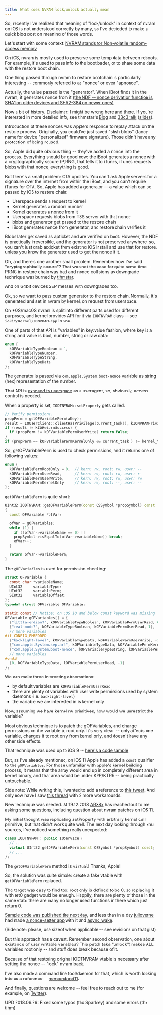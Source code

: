 ```yaml
---
title: What does NVRAM lock/unlock actually mean
---
```


So, recently I've realized that meaning of "lock/unlock" in context of
nvram on iOS is not understood correctly by many, so I've decieded to
make a quick blog post on meaning of those words.

Let's start with some context: [NVRAM stands for Non-volatile
random-access memory](https://en.wikipedia.org/wiki/Non-volatile_random-access_memory)

On iOS, nvram is mostly used to preserve some temp data between reboots.
For example, it's used to pass info to the bootloader, or to share some
data with the restore boot chain.

One thing passed through nvram to restore bootchain is particularly
interesting -- commonly referred to as "nonce" or even "apnonce".

Actually, the value passed is the "generator". When iBoot finds it in
the nvram, it generates nonce from it [(the NDF -- nonce derivation
function is SHA1 on older devices and SHA2-384 on
newer ones)](https://github.com/tihmstar/img4tool/blob/f6ff5aa0b63f8346917c8330b502d6b4729cb663/img4tool/img4tool.c#L550-L558)

Now a bit of history. Disclaimer: I might be wrong here and there. If
you're interested in more detailed info, see tihmstar's
[Blog](http://blog.tihmstar.net) and [33c3
talk](https://youtu.be/KXf5LxIN44c) ([slides](https://lab.dsst.io/slides/33c3/slides/7888.pdf)).

Introduction of these nonces was Apple's responce to replay attack on
the restore process. Originally, you could've just saved "shsh blobs"
(fancy name for device "personalized" firmware signature). Those didn't
have any protection of being reused.

So, Apple did quite obvious thing -- they've added a nonce into the
process. Everything should be good now: the iBoot generates a nonce with
a cryptographically secure (P)RNG, that tells it to iTunes, iTunes
requests blobs with that nonce, everything is good.

But there's a small problem: OTA updates. You can't ask Apple servers
for a signature over the internet from within the iBoot, and you can't
require iTunes for OTA. So, Apple has added a generator -- a value which
can be passed by iOS to restore chain:

- Userspace sends a request to kernel
- Kernel generates a random number
- Kernel generates a nonce from it
- Userspace requests blobs from TSS server with that nonce
- blobs and generator get passed to the restore chain
- iBoot generates nonce from generator, and restore chain verifies it

Blobs later get saved as apticket and are verified on boot.
However, the NDF is practically irreversible, and the generator is not
preserved anywhere: so, you can't just grab apticket from existing iOS
install and use that for restore, unless you know the generator used to
get the nonce it it.

Oh, and there's one another small problem. Remember how I've said
"cryptographically secure"? That was not the case for quite some time --
PRNG in restore chain was bad and nonce collisions as downgrade
technique was burned by [tihmstar](https://twitter.com/tihmstar).

And on 64bit devices SEP messes with downgrades too.

Ok, so we want to pass custom generator to the restore chain.
Normally, it's generated and set in nvram by kernel, on request from
userspace.

On \*OS/macOS nvram is split into different parts used for different
purposes, and kernel provides API for it via `IODTNVRAM` class -- see
`iokit/Kernel/IONVRAM.cpp` in xnu.

One of parts of that API is "variables" in key:value fashion, where key
is a string and value is bool, number, string or raw data:

```c
enum {
  kOFVariableTypeBoolean = 1,
  kOFVariableTypeNumber,
  kOFVariableTypeString,
  kOFVariableTypeData
};
```

The generator is passed via `com.apple.System.boot-nonce` variable as
string (hex) representation of the number.

That API is [exposed to
userspace](https://github.com/Siguza/PhoenixNonce/blob/master/PhoenixNonce/set.m#L39-L76) as a useragent, so, obviously,
access control is needed.

When a property is set, `IODTNVRAM::setProperty` gets called.

```c
// Verify permissions.
propPerm = getOFVariablePerm(aKey);
result = IOUserClient::clientHasPrivilege(current_task(), kIONVRAMPrivilege);
if (result != kIOReturnSuccess) {
  if (propPerm != kOFVariablePermUserWrite) return false;
}
if (propPerm == kOFVariablePermKernelOnly && current_task() != kernel_task) return 0;
```

So, getOFVariablePerm is used to check permissions, and it returns one
of following values:

```c
enum {
  kOFVariablePermRootOnly = 0,  // kern: rw, root: rw, user: --
  kOFVariablePermUserRead,      // kern: rw, root: rw, user: r-
  kOFVariablePermUserWrite,     // kern: rw, root: rw, user: rw
  kOFVariablePermKernelOnly     // kern: rw, root: --, user: --
};
```

`getOFVariablePerm` is quite short:

```cpp
UInt32 IODTNVRAM::getOFVariablePerm(const OSSymbol *propSymbol) const
{
  const OFVariable *ofVar;

  ofVar = gOFVariables;
  while (1) {
    if ((ofVar->variableName == 0) ||
	propSymbol->isEqualTo(ofVar->variableName)) break;
    ofVar++;
  }

  return ofVar->variablePerm;
}
```

The `gOFVariables` is used for permission checking:

```c
struct OFVariable {
  const char *variableName;
  UInt32     variableType;
  UInt32     variablePerm;
  SInt32     variableOffset;
};
typedef struct OFVariable OFVariable;

static const // Notice: on iOS 10 and below const keyword was missing
OFVariable gOFVariables[] = {
  {"little-endian?", kOFVariableTypeBoolean, kOFVariablePermUserRead, 0},
  {"real-mode?", kOFVariableTypeBoolean, kOFVariablePermUserRead, 1},
  // more variables
#if CONFIG_EMBEDDED
  {"backlight-level", kOFVariableTypeData, kOFVariablePermUserWrite, -1},
  {"com.apple.System.sep.art", kOFVariableTypeData, kOFVariablePermKernelOnly, -1},
  {"com.apple.System.boot-nonce", kOFVariableTypeString, kOFVariablePermKernelOnly, -1},
  // more variables
#endif
  {0, kOFVariableTypeData, kOFVariablePermUserRead, -1}
};
```

We can make three interesting observations:
- by default variables are `kOFVariablePermUserRead`
- there are plenty of variables with user write permissions used by system daemons (i.e. `backlight-level`)
- the variable we are interested in is kernel only

Now, assuming we have kernel rw primitives, how would we unrestrict the
variable?

Most obvious technique is to patch the gOFVariables, and change
permissions on the variable to root only. It's very clean -- only
affects one variable, changes it to root only from kernel only, and
doesn't have any other side effects.

That technique was used up to iOS 9 -- [here's a code
sample](https://github.com/Siguza/PhoenixNonce/blob/master/PhoenixNonce/nvpatch.m)

But, as I've already mentioned, on iOS 11 Apple has added a `const`
qualifier to the `gOFVariables`. For those unfamiliar with apple's
kernel building process, it means that the array would end up in
completely different area in kernel binary, and that area would be under
KPP/KTRR -- being practically untouchable.

Side note: While writing this, I wanted to add a reference to [this tweet](https://twitter.com/s1guza/status/908790514178301952). And only now have I saw [this thread](https://twitter.com/s1guza/status/942696529231532032) with 2 more workarounds.

New technique was needed.
At 19.12.2018 [ARX8x](https://twitter.com/ARX8x) has reached out to me
asking some questions, including question about nvram patches on iOS 11.

My initial thought was replicating setProperty with arbitrary kernel
call primitive, but that didn't work quite well. The next day looking
through xnu sources, I've noticed something really unexpected:

```cpp
class IODTNVRAM : public IOService {
  // ...
  virtual UInt32 getOFVariablePerm(const OSSymbol *propSymbol) const;
  // ...
};
```

The `getOFVariablePerm` method is `virtual`! Thanks, Apple!

So, the solution was quite simple: create a fake vtable with
`getOFVariablePerm` replaced.

The target was easy to find too: root only is defined to be 0, so
replacing it with ret0 gadget would be enough. Happily, there are
plenty of those in the same vtab: there are many no longer used
functions in there which just return 0.

[Sample code was published the next day](https://gist.github.com/stek29/1aabf7b576332941ae5c6f81407145a3), and less than in a day [julioverne](https://twitter.com/iJulioVerne) had made [a nonce-setter app](https://github.com/julioverne/NonceSet112) with it and [async\_wake](https://bugs.chromium.org/p/project-zero/issues/detail?id=1417).

(Side note: please, use sizeof when applicable -- see revisions on that gist)

But this approach has a caveat. Remember second observation, one about
existence of user writable variables? This patch (aka "unlock") makes
ALL variables root only -- and stuff does break because of it.

Because of that restoring original IODTNVRAM vtable is necessary after
setting the nonce -- "lock" nvram back.

I've also made a command line tool/daemon for that, which is worth
looking into as a reference --
[noncereboot11](http://github.com/stek29/noncereboot11).

And finally, questions are welcome -- feel free to reach out to me (for
example, on [Twitter](https://twitter.com/stek29)).

UPD 2018.06.26: Fixed some typos (thx Sparkley) and some errors (thx tihm)
